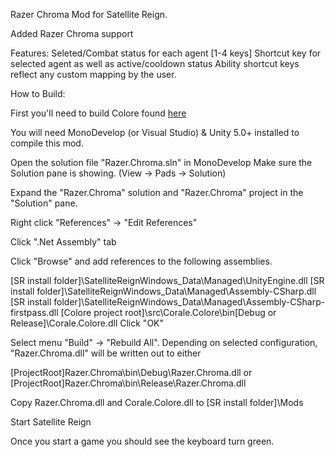 Razer Chroma Mod for Satellite Reign.

Added Razer Chroma support

Features:
Seleted/Combat status for each agent [1-4 keys]
Shortcut key for selected agent as well as active/cooldown status
Ability shortcut keys reflect any custom mapping by the user.


How to Build:


First you'll need to build Colore found [here](https://github.com/chroma-sdk/Colore)

You will need MonoDevelop (or Visual Studio) & Unity 5.0+ installed to compile this mod.

Open the solution file "Razer.Chroma.sln" in MonoDevelop
Make sure the Solution pane is showing. (View -> Pads -> Solution)

Expand the "Razer.Chroma" solution and "Razer.Chroma" project in the "Solution" pane.

Right click "References" -> "Edit References"

Click ".Net Assembly" tab

Click "Browse" and add references to the following assemblies.

[SR install folder]\SatelliteReignWindows_Data\Managed\UnityEngine.dll
[SR install folder]\SatelliteReignWindows_Data\Managed\Assembly-CSharp.dll
[SR install folder]\SatelliteReignWindows_Data\Managed\Assembly-CSharp-firstpass.dll
[Colore project root]\src\Corale.Colore\bin\[Debug or Release]\Corale.Colore.dll
Click "OK"

Select menu "Build" -> "Rebuild All". 
Depending on selected configuration, "Razer.Chroma.dll" will be written out to either 

[ProjectRoot]Razer.Chroma\bin\Debug\Razer.Chroma.dll or 
[ProjectRoot]Razer.Chroma\bin\Release\Razer.Chroma.dll 

Copy Razer.Chroma.dll and Corale.Colore.dll to 
[SR install folder]\Mods

Start Satellite Reign

Once you start a game you should see the keyboard turn green.

